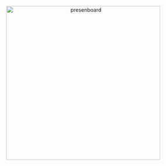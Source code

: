 <div style="text-align: center;">
<img width="421" alt="presenboard" src="https://user-images.githubusercontent.com/59218001/77263083-f0fcef80-6cda-11ea-8141-9b38a2e227d4.png">
